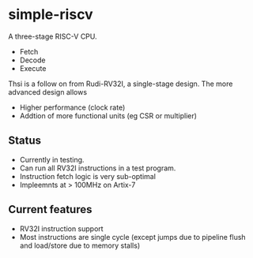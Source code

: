 # simple-riscv

A three-stage RISC-V CPU. 

- Fetch
- Decode
- Execute

Thsi is a follow on from Rudi-RV32I, a single-stage design. The more advanced design allows

- Higher performance (clock rate)
- Addtion of more functional units (eg CSR or multiplier)

## Status
- Currently in testing.
- Can run all RV32I instructions in a test program.
- Instruction fetch logic is very sub-optimal
- Impleemnts at > 100MHz on Artix-7

## Current features
- RV32I instruction support
- Most instructions are single cycle (except jumps due to pipeline flush and load/store due to memory stalls)
